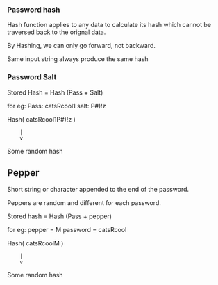 ### Password hash

Hash function applies to any data to calculate its hash which cannot be traversed back to the orignal data.

By Hashing, we can only go forward, not backward.

Same input string always produce the same hash

### Password Salt

Stored Hash = Hash (Pass + Salt)

for eg:
Pass: catsRcool1
salt: P#)!z

Hash( catsRcool1P#)!z )

        |
        v    

Some random hash

## Pepper

Short string or character appended to the end of the password.

Peppers are random and different for each password.

Stored hash = Hash (Pass + pepper)

for eg:
pepper = M
password = catsRcool

Hash( catsRcoolM )

        |
        v
Some random hash



